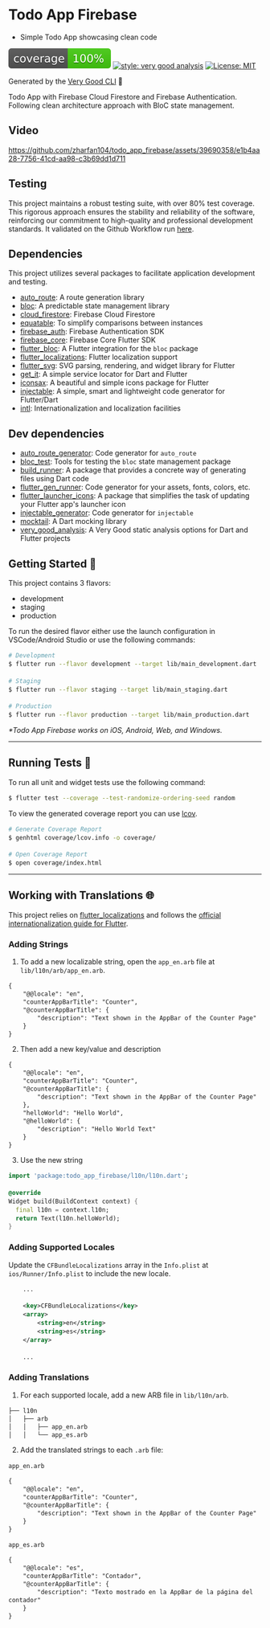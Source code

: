 # Todo App Firebase
- Simple Todo App showcasing clean code

![coverage][coverage_badge]
[![style: very good analysis][very_good_analysis_badge]][very_good_analysis_link]
[![License: MIT][license_badge]][license_link]

Generated by the [Very Good CLI][very_good_cli_link] 🤖

Todo App with Firebase Cloud Firestore and Firebase Authentication. Following clean architecture approach with BloC state management.


## Video

https://github.com/zharfan104/todo_app_firebase/assets/39690358/e1b4aa28-7756-41cd-aa98-c3b69dd1d711


## Testing

This project maintains a robust testing suite, with over 80% test coverage. This rigorous approach ensures the stability and reliability of the software, reinforcing our commitment to high-quality and professional development standards. It validated on the Github Workflow run [here](https://github.com/zharfan104/todo_app_firebase/blob/a0b4ce7c36a55b837ddd7190f554719bd661dc4e/.github/workflows/main.yaml#L23).

## Dependencies

This project utilizes several packages to facilitate application development and testing.

- [auto_route](https://pub.dev/packages/auto_route): A route generation library
- [bloc](https://pub.dev/packages/bloc): A predictable state management library
- [cloud_firestore](https://pub.dev/packages/cloud_firestore): Firebase Cloud Firestore
- [equatable](https://pub.dev/packages/equatable): To simplify comparisons between instances
- [firebase_auth](https://pub.dev/packages/firebase_auth): Firebase Authentication SDK
- [firebase_core](https://pub.dev/packages/firebase_core): Firebase Core Flutter SDK
- [flutter_bloc](https://pub.dev/packages/flutter_bloc): A Flutter integration for the `bloc` package
- [flutter_localizations](https://api.flutter.dev/flutter/flutter_localizations/flutter_localizations-library.html): Flutter localization support
- [flutter_svg](https://pub.dev/packages/flutter_svg): SVG parsing, rendering, and widget library for Flutter
- [get_it](https://pub.dev/packages/get_it): A simple service locator for Dart and Flutter
- [iconsax](https://pub.dev/packages/iconsax): A beautiful and simple icons package for Flutter
- [injectable](https://pub.dev/packages/injectable): A simple, smart and lightweight code generator for Flutter/Dart
- [intl](https://pub.dev/packages/intl): Internationalization and localization facilities

## Dev dependencies

- [auto_route_generator](https://pub.dev/packages/auto_route_generator): Code generator for `auto_route`
- [bloc_test](https://pub.dev/packages/bloc_test): Tools for testing the `bloc` state management package
- [build_runner](https://pub.dev/packages/build_runner): A package that provides a concrete way of generating files using Dart code
- [flutter_gen_runner](https://pub.dev/packages/flutter_gen_runner): Code generator for your assets, fonts, colors, etc.
- [flutter_launcher_icons](https://pub.dev/packages/flutter_launcher_icons): A package that simplifies the task of updating your Flutter app's launcher icon
- [injectable_generator](https://pub.dev/packages/injectable_generator): Code generator for `injectable`
- [mocktail](https://pub.dev/packages/mocktail): A Dart mocking library
- [very_good_analysis](https://pub.dev/packages/very_good_analysis): A Very Good static analysis options for Dart and Flutter projects


## Getting Started 🚀

This project contains 3 flavors:

- development
- staging
- production

To run the desired flavor either use the launch configuration in VSCode/Android Studio or use the following commands:

```sh
# Development
$ flutter run --flavor development --target lib/main_development.dart

# Staging
$ flutter run --flavor staging --target lib/main_staging.dart

# Production
$ flutter run --flavor production --target lib/main_production.dart
```

_\*Todo App Firebase works on iOS, Android, Web, and Windows._

---

## Running Tests 🧪

To run all unit and widget tests use the following command:

```sh
$ flutter test --coverage --test-randomize-ordering-seed random
```

To view the generated coverage report you can use [lcov](https://github.com/linux-test-project/lcov).

```sh
# Generate Coverage Report
$ genhtml coverage/lcov.info -o coverage/

# Open Coverage Report
$ open coverage/index.html
```

---

## Working with Translations 🌐

This project relies on [flutter_localizations][flutter_localizations_link] and follows the [official internationalization guide for Flutter][internationalization_link].

### Adding Strings

1. To add a new localizable string, open the `app_en.arb` file at `lib/l10n/arb/app_en.arb`.

```arb
{
    "@@locale": "en",
    "counterAppBarTitle": "Counter",
    "@counterAppBarTitle": {
        "description": "Text shown in the AppBar of the Counter Page"
    }
}
```

2. Then add a new key/value and description

```arb
{
    "@@locale": "en",
    "counterAppBarTitle": "Counter",
    "@counterAppBarTitle": {
        "description": "Text shown in the AppBar of the Counter Page"
    },
    "helloWorld": "Hello World",
    "@helloWorld": {
        "description": "Hello World Text"
    }
}
```

3. Use the new string

```dart
import 'package:todo_app_firebase/l10n/l10n.dart';

@override
Widget build(BuildContext context) {
  final l10n = context.l10n;
  return Text(l10n.helloWorld);
}
```

### Adding Supported Locales

Update the `CFBundleLocalizations` array in the `Info.plist` at `ios/Runner/Info.plist` to include the new locale.

```xml
    ...

    <key>CFBundleLocalizations</key>
	<array>
		<string>en</string>
		<string>es</string>
	</array>

    ...
```

### Adding Translations

1. For each supported locale, add a new ARB file in `lib/l10n/arb`.

```
├── l10n
│   ├── arb
│   │   ├── app_en.arb
│   │   └── app_es.arb
```

2. Add the translated strings to each `.arb` file:

`app_en.arb`

```arb
{
    "@@locale": "en",
    "counterAppBarTitle": "Counter",
    "@counterAppBarTitle": {
        "description": "Text shown in the AppBar of the Counter Page"
    }
}
```

`app_es.arb`

```arb
{
    "@@locale": "es",
    "counterAppBarTitle": "Contador",
    "@counterAppBarTitle": {
        "description": "Texto mostrado en la AppBar de la página del contador"
    }
}
```

[coverage_badge]: coverage_badge.svg
[flutter_localizations_link]: https://api.flutter.dev/flutter/flutter_localizations/flutter_localizations-library.html
[internationalization_link]: https://flutter.dev/docs/development/accessibility-and-localization/internationalization
[license_badge]: https://img.shields.io/badge/license-MIT-blue.svg
[license_link]: https://opensource.org/licenses/MIT
[very_good_analysis_badge]: https://img.shields.io/badge/style-very_good_analysis-B22C89.svg
[very_good_analysis_link]: https://pub.dev/packages/very_good_analysis
[very_good_cli_link]: https://github.com/VeryGoodOpenSource/very_good_cli
